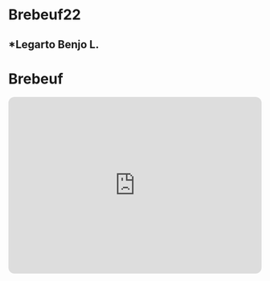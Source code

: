 # Brebeuf22
## *Legarto Benjo L.
# Brebeuf
<iframe style="border-radius:12px" src="https://open.spotify.com/embed/track/6LnEoRQKMcaFTR5UvaKuBy?utm_source=generator" width="100%" height="352" frameBorder="0" allowfullscreen="" allow="autoplay; clipboard-write; encrypted-media; fullscreen; picture-in-picture" loading="lazy"></iframe>

